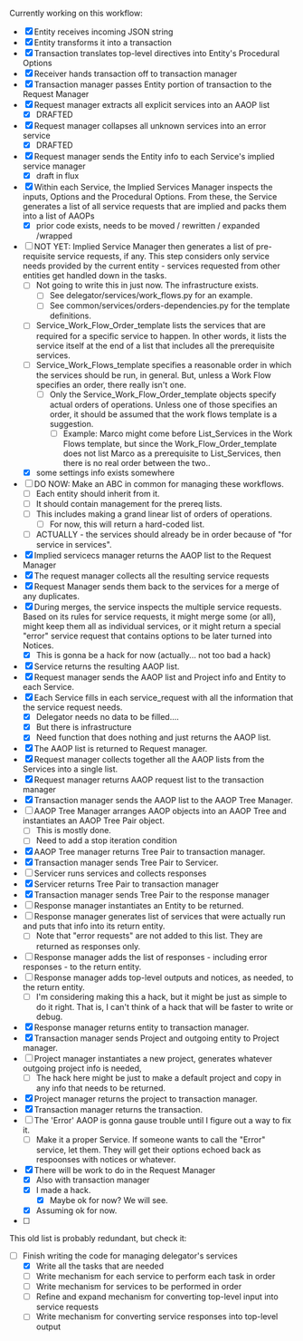 Currently working on this workflow:
- [x] Entity receives incoming JSON string
- [x] Entity transforms it into a transaction
- [x] Transaction translates top-level directives into Entity's Procedural Options
- [x] Receiver hands transaction off to transaction manager
- [x] Transaction manager passes Entity portion of transaction to the  Request Manager
- [x] Request manager extracts all explicit services into an AAOP list 
	- [x] DRAFTED
- [x] Request manager collapses all unknown services into an error service 
	- [x] DRAFTED
- [x] Request manager sends the Entity info to each Service's implied service manager 
	- [x] draft in flux
- [x] Within each Service, the Implied Services Manager inspects the inputs, Options and the Procedural Options.  From these, the Service generates a list of all service requests that are implied and packs them into a list of AAOPs 
	- [x] prior code exists, needs to be moved / rewritten / expanded /wrapped
- [ ] NOT YET:  Implied Service Manager then generates a list of pre-requisite service requests, if any.  This step considers only service needs provided by the current entity - services requested from other entities get handled down in the tasks.
	- [ ] Not going to write this in just now.  The infrastructure exists.  
		- [ ] See delegator/services/work_flows.py for an example.
		- [ ] See common/services/orders-dependencies.py for the template definitions.
	- [ ] Service_Work_Flow_Order_template lists the services that are required for a specific service to happen.  In other words, it lists the service itself at the end of a list that includes all the prerequisite services.
	- [ ] Service_Work_Flows_template specifies a reasonable order in which the services should be run, in general.  But, unless a Work Flow specifies an order, there really isn't one.
		- [ ] Only the Service_Work_Flow_Order_template objects specify actual orders of operations.  Unless one of those specifies an order, it should be assumed that the work flows template is a suggestion.  
			- [ ] Example:  Marco might come before List_Services in the Work Flows template, but since the Work_Flow_Order_template does not list Marco as a prerequisite to List_Services, then there is no real order between the two..
	- [x] some settings info exists somewhere 
- [ ] DO NOW:  Make an ABC in common for managing these workflows.
	- [ ] Each entity should inherit from it.
	- [ ] It should contain management for the prereq lists.
	- [ ] This includes making a grand linear list of orders of operations.
		- [ ] For now, this will return a hard-coded list.
	- [ ] ACTUALLY - the services should already be in order because of "for service in services".
- [x] Implied servicecs manager returns the AAOP list to the Request Manager 
- [x] The request manager collects all the resulting service requests 
- [x] Request Manager sends them back to the services for a merge of any duplicates.
- [x] During merges, the service inspects the multiple service requests.  Based on its rules for service requests, it might merge some (or all), might keep them all as individual services, or it might return a special "error" service request that contains options to be later turned into Notices.
	- [x] This is gonna be a hack for now (actually... not too bad a hack)
- [x] Service returns the resulting AAOP list.
- [x] Request manager sends the AAOP list and Project info  and Entity to each Service.
- [x] Each Service fills in each service_request with all the information that the service request needs. 
	- [x] Delegator needs no data to be filled....  
	- [x] But there is infrastructure
	- [x] Need function that does nothing and just returns the AAOP list.
- [x] The AAOP list is returned to Request manager.
- [x] Request manager collects together all the AAOP lists from the Services into a single list.
- [x] Request manager returns AAOP request list to the transaction manager 
- [x] Transaction manager sends the AAOP list to the AAOP Tree Manager.  
- [ ] AAOP Tree Manager arranges AAOP objects into an AAOP Tree and instantiates an AAOP Tree Pair object.
	- [ ] This is mostly done.
	- [ ] Need to add a stop iteration condition
- [x] AAOP Tree manager returns Tree Pair to transaction manager.
- [x] Transaction manager sends Tree Pair to Servicer.
- [ ] Servicer runs services and collects responses
- [x] Servicer returns Tree Pair to transaction manager
- [x] Transaction manager sends Tree Pair to the response manager
- [ ] Response manager instantiates an Entity to be returned.
- [ ] Response manager generates list of services that were actually run and puts that info into its return entity.
	- [ ] Note that "error requests" are not added to this list.   They are returned as responses only.
- [ ] Response manager adds the list of responses - including error responses - to the return entity.
- [ ] Response manager adds top-level outputs and notices, as needed, to the return entity.
	- [ ] I'm considering making this a hack, but it might be just as simple to do it right.  That is, I can't think of a hack that will be faster to write or debug.
- [x] Response manager returns entity to transaction manager.
- [x] Transaction manager sends Project and outgoing entity to Project manager.
- [ ] Project manager instantiates a new project, generates whatever outgoing project info is needed, 
	- [ ] The hack here might be just to make a default project and copy in any info that needs to be returned. 
- [x] Project manager returns the project to transaction manager.
- [x] Transaction manager returns the transaction.
- [ ] The 'Error' AAOP is gonna gause trouble until I figure out a way to fix it.
	- [ ] Make it a proper Service.  If someone wants to call the "Error" service, let them.   They will get their options echoed back as respoonses with notices or whatever.
- [x] There will be work to do in the Request Manager
	- [x] Also with transaction manager
	- [x] I made a hack.  
		- [x] Maybe ok for now?  We will see.  
	- [x] Assuming ok for now.
- [ ] 

This old list is probably redundant, but check it:

- [ ] Finish writing the code for managing delegator's services 
	- [x] Write all the tasks that are needed
	- [ ] Write mechanism for each service to perform each task in order
	- [ ] Write mechanism for services to be performed in order
	- [ ] Refine and expand mechanism for converting top-level input into service requests
	- [ ] Write mechanism for converting service responses into top-level output
